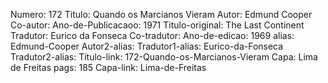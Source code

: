 Numero: 172
Titulo: Quando os Marcianos Vieram
Autor: Edmund Cooper
Co-autor: 
Ano-de-Publicacaoo: 1971
Titulo-original: The Last Continent
Tradutor: Eurico da Fonseca
Co-tradutor: 
Ano-de-edicao: 1969
alias: Edmund-Cooper
Autor2-alias: 
Tradutor1-alias: Eurico-da-Fonseca
Tradutor2-alias: 
Titulo-link: 172-Quando-os-Marcianos-Vieram
Capa: Lima de Freitas
pags: 185
Capa-link: Lima-de-Freitas